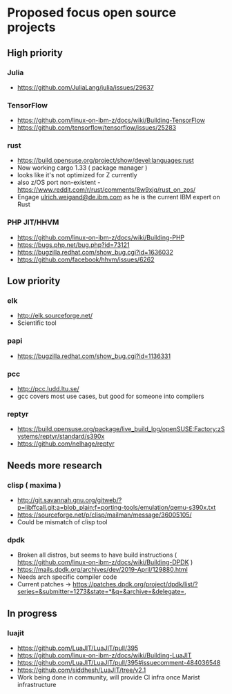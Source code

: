 # Proposed focus open source projects

## High priority

### Julia

* https://github.com/JuliaLang/julia/issues/29637

### TensorFlow
* https://github.com/linux-on-ibm-z/docs/wiki/Building-TensorFlow
* https://github.com/tensorflow/tensorflow/issues/25283

### rust
* https://build.opensuse.org/project/show/devel:languages:rust
* Now working cargo 1.33 ( package manager )
* looks like it's not optimized for Z currently
* also z/OS port non-existent - https://www.reddit.com/r/rust/comments/8w9xjq/rust_on_zos/
* Engage ulrich.weigand@de.ibm.com as he is the current IBM expert on Rust

### PHP JIT/HHVM
* https://github.com/linux-on-ibm-z/docs/wiki/Building-PHP
* https://bugs.php.net/bug.php?id=73121
* https://bugzilla.redhat.com/show_bug.cgi?id=1636032
* https://github.com/facebook/hhvm/issues/6262

## Low priority

### elk
* http://elk.sourceforge.net/
* Scientific tool

### papi
* https://bugzilla.redhat.com/show_bug.cgi?id=1136331

### pcc
* http://pcc.ludd.ltu.se/
* gcc covers most use cases, but good for someone into compliers

### reptyr
* https://build.opensuse.org/package/live_build_log/openSUSE:Factory:zSystems/reptyr/standard/s390x
* https://github.com/nelhage/reptyr

## Needs more research

### clisp ( maxima )
* http://git.savannah.gnu.org/gitweb/?p=libffcall.git;a=blob_plain;f=porting-tools/emulation/qemu-s390x.txt
* https://sourceforge.net/p/clisp/mailman/message/36005105/
* Could be mismatch of clisp tool

### dpdk
* Broken all distros, but seems to have build instructions ( https://github.com/linux-on-ibm-z/docs/wiki/Building-DPDK )
* https://mails.dpdk.org/archives/dev/2019-April/129880.html
* Needs arch specific compiler code
* Current patches -> https://patches.dpdk.org/project/dpdk/list/?series=&submitter=1273&state=*&q=&archive=&delegate=,

## In progress

### luajit
* https://github.com/LuaJIT/LuaJIT/pull/395
* https://github.com/linux-on-ibm-z/docs/wiki/Building-LuaJIT
* https://github.com/LuaJIT/LuaJIT/pull/395#issuecomment-484036548
* https://github.com/siddhesh/LuaJIT/tree/v2.1
* Work being done in community, will provide CI infra once Marist infrastructure
